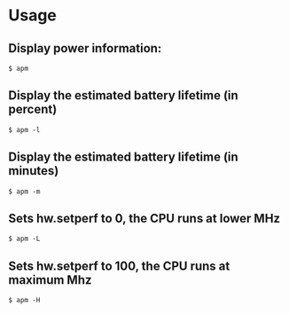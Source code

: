 # Usage

## Display power information:
```
$ apm
```

## Display the estimated battery lifetime (in percent)
```
$ apm -l
```

## Display the estimated battery lifetime (in minutes)
```
$ apm -m
```

## Sets hw.setperf to 0, the CPU runs at lower MHz
```
$ apm -L
```

## Sets hw.setperf to 100, the CPU runs at maximum Mhz
```
$ apm -H
```
